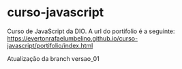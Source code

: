 # curso-javascript
 Curso de JavaScript da DIO. 
 A url do portifolio é a seguinte:
 https://evertonrafaelumbelino.github.io/curso-javascript/portifolio/index.html

 Atualização da branch versao_01